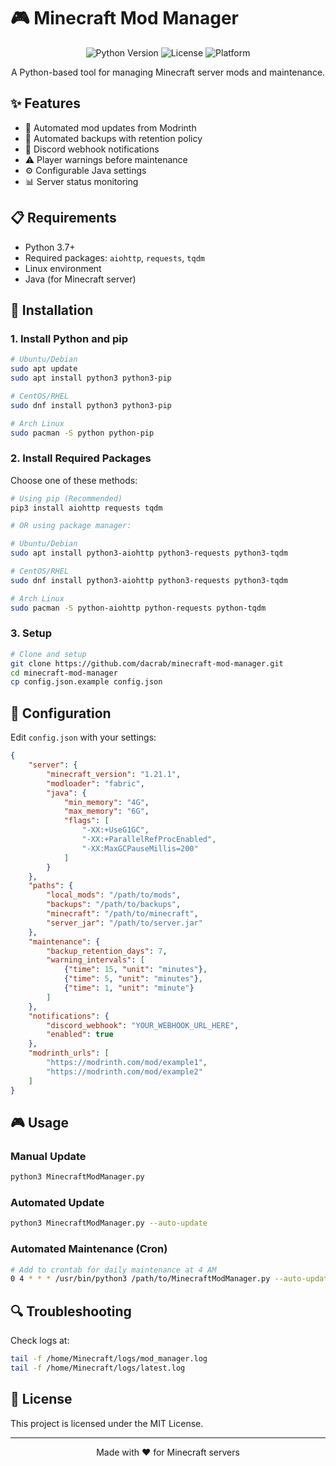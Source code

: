 # 🎮 Minecraft Mod Manager

<div align="center">

![Python Version](https://img.shields.io/badge/python-3.7%2B-blue)
![License](https://img.shields.io/badge/license-MIT-green)
![Platform](https://img.shields.io/badge/platform-Linux-lightgrey)

A Python-based tool for managing Minecraft server mods and maintenance.

</div>

## ✨ Features

- 🔄 Automated mod updates from Modrinth
- 💾 Automated backups with retention policy
- 🔔 Discord webhook notifications
- ⚠️ Player warnings before maintenance
- ⚙️ Configurable Java settings
- 📊 Server status monitoring

## 📋 Requirements

- Python 3.7+
- Required packages: `aiohttp`, `requests`, `tqdm`
- Linux environment
- Java (for Minecraft server)

## 🚀 Installation

### 1. Install Python and pip

```bash
# Ubuntu/Debian
sudo apt update
sudo apt install python3 python3-pip

# CentOS/RHEL
sudo dnf install python3 python3-pip

# Arch Linux
sudo pacman -S python python-pip
```

### 2. Install Required Packages

Choose one of these methods:

```bash
# Using pip (Recommended)
pip3 install aiohttp requests tqdm

# OR using package manager:

# Ubuntu/Debian
sudo apt install python3-aiohttp python3-requests python3-tqdm

# CentOS/RHEL
sudo dnf install python3-aiohttp python3-requests python3-tqdm

# Arch Linux
sudo pacman -S python-aiohttp python-requests python-tqdm
```

### 3. Setup

```bash
# Clone and setup
git clone https://github.com/dacrab/minecraft-mod-manager.git
cd minecraft-mod-manager
cp config.json.example config.json
```

## 🔧 Configuration

Edit `config.json` with your settings:

```json
{
    "server": {
        "minecraft_version": "1.21.1",
        "modloader": "fabric",
        "java": {
            "min_memory": "4G",
            "max_memory": "6G",
            "flags": [
                "-XX:+UseG1GC",
                "-XX:+ParallelRefProcEnabled",
                "-XX:MaxGCPauseMillis=200"
            ]
        }
    },
    "paths": {
        "local_mods": "/path/to/mods",
        "backups": "/path/to/backups",
        "minecraft": "/path/to/minecraft",
        "server_jar": "/path/to/server.jar"
    },
    "maintenance": {
        "backup_retention_days": 7,
        "warning_intervals": [
            {"time": 15, "unit": "minutes"},
            {"time": 5, "unit": "minutes"},
            {"time": 1, "unit": "minute"}
        ]
    },
    "notifications": {
        "discord_webhook": "YOUR_WEBHOOK_URL_HERE",
        "enabled": true
    },
    "modrinth_urls": [
        "https://modrinth.com/mod/example1",
        "https://modrinth.com/mod/example2"
    ]
}
```

## 🎮 Usage

### Manual Update
```bash
python3 MinecraftModManager.py
```

### Automated Update
```bash
python3 MinecraftModManager.py --auto-update
```

### Automated Maintenance (Cron)
```bash
# Add to crontab for daily maintenance at 4 AM
0 4 * * * /usr/bin/python3 /path/to/MinecraftModManager.py --auto-update
```

## 🔍 Troubleshooting

Check logs at:
```bash
tail -f /home/Minecraft/logs/mod_manager.log
tail -f /home/Minecraft/logs/latest.log
```

## 📝 License

This project is licensed under the MIT License.

---
<div align="center">
Made with ❤️ for Minecraft servers
</div>